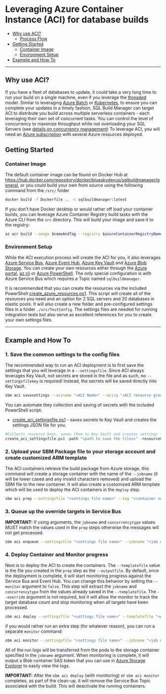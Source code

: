 # Leveraging Azure Container Instance (ACI) for database builds

- [Why use ACI?](#why-use-aci)
  - [Process Flow](massively_parallel.md#process-flow-details)
- [Getting Started](#getting-started)
  - [Container Image](#container-image)
  - [Environment Setup](#environment-setup)
- [Example and How To](#example-and-how-to)

----

## Why use ACI?

If you have a fleet of databases to update, it could take a very long time to run your build on a single machine, even if you leverage the [threaded](threaded_build.md) model. Similar to leveraging [Azure Batch](azure_batch.md) or [Kubernetes](kubernetes.md), to ensure you can complete your updates in a timely fashion, SQL Build Manager can target ACI to distribute you build across multiple serverless containers - each leveraging their own set of concurrent tasks. You can control the level of concurrency to maximize throughput while not overloading your SQL Servers (see [details on concurrency management](concurrency_options.md))
 To leverage ACI, you will need an [Azure subscription](https://azure.microsoft.com/) with several Azure resources deployed.

## Getting Started

### Container Image

The default container image can be found on Docker Hub at https://hub.docker.com/repository/docker/blueskydevus/sqlbuildmanager/general, or you could build your own from source using the following command from the `/src/` folder

``` bash
docker build -f Dockerfile .. -t sqlbuildmanager:latest
```
If you don't have Docker desktop or would rather off load your container builds, you can leverage Azure Container Registry build tasks with the Azure CLI from the `src` directory. This will build your image and save it to the registry:

``` bash
az acr build --image $nameAndTag --registry $azureContainerRegistryName --file Dockerfile .
```
### Environment Setup

While the ACI execution process will create the ACI for you, it also leverages [Azure Service Bus](https://azure.microsoft.com/en-us/services/service-bus/), [Azure Event Hub](https://azure.microsoft.com/en-us/services/event-hubs), [Azure Key Vault](https://azure.microsoft.com/en-us/services/key-vault) and [Azure Blob Storage](https://azure.microsoft.com/en-us/services/storage/blobs/). You can create your own resources either through the [Azure portal](https://portal.azure.com), [az cli](https://docs.microsoft.com/en-us/cli/azure/install-azure-cli) or [Azure PowerShell](https://docs.microsoft.com/en-us/powershell/azure/). The only special configuration is with Azure Service Bus which requires a Topic named `sqlbuildmanager`.

It is recommended that you can create the resources via the included PowerShell [create_azure_resources.ps1](../scripts/templates/create_azure_resources.ps1). This script will create all of the resources you need and an option for 2 SQL servers and 20 databases in elastic pools. It will also create a new folder and pre-configured settings files in a folder `./src/TestConfig`. The settings files are needed for running integration tests but also serve as excellent references for you to create your own settings files.

----

## Example and How To

### 1. Save the common settings to the config files

The recommended way to run an ACI deployment is to first save the settings that you will leverage in a `--settingsfile`. Since ACI always leverages Key Vault, not secrets are stored in the file and as such, no `--settingsfilekey` is required! Instead, the secrets will be saved directly into Key Vault.

``` bash
sbm aci savesettings --aciname "<ACI Name>" --acirg "<ACI resource group>" --identityname "<Managed Identity Name>" --idrg "<Managed identity resource group>" -sb "<service bus topic connection string>"  -kv "<Key Vault Name>" --settingsfile "<settings file name>" --storageaccountname "<storage acct name>" --storageaccountkey "<storage acct key>" -eh "<event hub connection string>" --defaultscripttimeout 500 --subscriptionid "<azure subscription id>" --force 
```

You can automate they collection and saving of secrets with the included PowerShell script:

- [create_aci_settingsfile.ps1](../scripts/templates/aci/create_aci_settingsfile.ps1) - saves secrets to Key Vault and creates the settings JSON file for you.

``` PowerShell
#Collects resource keys, saves them to Key Vault and creates settings file
create_aci_settingsfile.ps1 -path "<path to save the files>" -resourceGroupName "<resource group with the KV and identity>" -keyVaultName "<name of Key Vault>" -aciName "<name of ACI" -storageAccountName "<Name of storage account>" -eventHubNamespaceName "<Name of event hub namespace>" -serviceBusNamespaceName "<Name of service bus namespace>" -identityName "<Managed identity name>" -sqlUserName "<SQL user name" -sqlPassword "<SQL Password>"
```


### 2. Upload your SBM Package file to your storage account and create customized ARM template

The ACI containers retrieve the build package from Azure storage, this command will create a storage container with the name of the `--jobname` (it will be lower cased and any invalid characters removed) and upload the SBM file to the new container. It will also create a customized ARM template which will be used to deploy the ACI containers in the `deploy` step.

``` bash
sbm aci prep --settingsfile "<settings file name>" --tag "<container version tag>" --jobname "<job name>" -P "<sbm package name" --outputfile "<name for ARM template>" --containercount "<number of containers>" --concurrency "<concurrency value" --concurrencytype "<concurrency type>"
```

### 3. Queue up the override targets in Service Bus


**IMPORTANT:** If using arguments, the `jobname` and `concurrencytype` values _MUST_ match the values used in the `prep` steps otherwise the messages will not get processed.

``` bash
sbm aci enqueue --settingsfile "<settings file name>" --jobname "<job name>" --concurrencytype "<concurrency type>" --override "<override file name>"
```

### 4. Deploy Container and Monitor progress

Next is to deploy the ACI to create the containers. The `--templatefile` value is the file you created in the `prep` step as the `--outputfile`. By default, once the deployment is complete, it will start monitoring progress against the Service Bus and Event Hub. You can change this behavior by setting the `--monitor` argument to `false`. This step will extract the `jobname` and `concurrencytype` from the values already saved in the `--templatefile`. The `--override` argument is not required, but it will allow the monitor to track the target database count and stop monitoring when all targets have been processed.

``` bash
sbm aci deploy --settingsfile "<settings file name>" --templatefile "<ARM template file>" --override "<override file name>" --monitor 
```

if you would rather run an extra step (for whatever reason), you can run a separate `monitor` command:

``` bash
sbm aci monitor --settingsfile "<settings file name>" --jobname "<job name>" --concurrencytype "<concurrency type>" --override "<override file name>"
```

 All of the run logs will be transferred from the pods to the storage container specified in the `jobname` argument. When monitoring is complete, it will output a Blob container SAS token that you can use in [Azure Storage Explorer](https://azure.microsoft.com/en-us/features/storage-explorer/) to easily view the logs.

 **IMPORTANT:** After the `sbm aci deploy` (with monitoring) or `sbm aci monitor` completes, as part of the clean-up, it will remove the Service Bus Topic associated with the build. This will deactivate the running containers.

